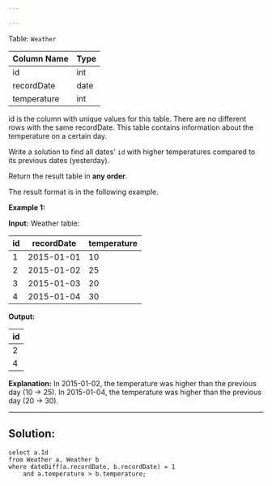 ```yaml
---

---
```

Table: `Weather`

| Column Name   | Type    |
|---------------|---------|
| id            | int     |
| recordDate    | date    |
| temperature   | int     |

id is the column with unique values for this table.
There are no different rows with the same recordDate.
This table contains information about the temperature on a certain day.

Write a solution to find all dates' `id` with higher temperatures compared to its previous dates (yesterday).

Return the result table in **any order**.

The result format is in the following example.

**Example 1:**

**Input:** 
Weather table:

| id | recordDate | temperature |
|----|------------|-------------|
| 1  | 2015-01-01 | 10          |
| 2  | 2015-01-02 | 25          |
| 3  | 2015-01-03 | 20          |
| 4  | 2015-01-04 | 30          |

**Output:** 

| id |
|----|
| 2  |
| 4  |

**Explanation:** 
In 2015-01-02, the temperature was higher than the previous day (10 -> 25).
In 2015-01-04, the temperature was higher than the previous day (20 -> 30).

---
## **Solution:**
```
select a.Id
from Weather a, Weather b
where dateDiff(a.recordDate, b.recordDate) = 1
    and a.temperature > b.temperature;
```
